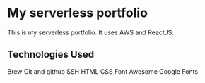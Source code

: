# My serverless portfolio

This is my serverless portfolio. It uses AWS and ReactJS.

## Technologies Used

Brew
Git and github
SSH
HTML
CSS
Font Awesome
Google Fonts
